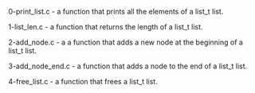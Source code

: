 0-print_list.c - a function that prints all the elements of a list_t list.

1-list_len.c - a function that returns the length of a list_t list.

2-add_node.c -  a a function that adds a new node at the beginning of a list_t list.

3-add_node_end.c - a function that adds a node to the end of a list_t list.

4-free_list.c - a function that frees a list_t list.